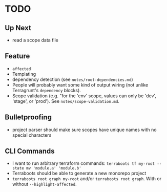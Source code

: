 # TODO

## Up Next

- read a scope data file

## Feature

- `affected`
- Templating
- dependency detection (see `notes/root-dependencies.md`)
- People will probably want some kind of output wiring (not unlike Terragrunt's
  `dependency` blocks).
- Scope validation (e.g. "for the 'env' scope, values can only be 'dev',
  'stage', or 'prod'). See `notes/scope-validation.md`.

## Bulletproofing

- project parser should make sure scopes have unique names with no special
  characters

## CLI Commands

- I want to run arbitrary terraform commands: `terraboots tf my-root -- state mv 'module.a' 'module.b'`
- Terraboots should be able to generate a new monorepo project
- `terraboots root graph my-root` and/or `terraboots root graph`. With or
  without `--highlight-affected`.
